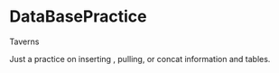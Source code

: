 # DataBasePractice
Taverns

Just a practice on inserting , pulling, or concat information and tables.
